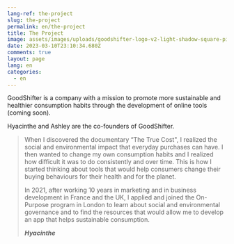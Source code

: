 ```yaml
---
lang-ref: the-project
slug: the-project
permalink: en/the-project
title: The Project
image: assets/images/uploads/goodshifter-logo-v2-light-shadow-square-pink.png
date: 2023-03-10T23:10:34.680Z
comments: true
layout: page
lang: en
categories:
  - en
---
```

GoodShifter is a company with a mission to promote more sustainable and healthier consumption habits through the development of online tools (coming soon).

Hyacinthe and Ashley are the co-founders of GoodShifter.

> When I discovered the documentary “The True Cost", I realized the social and environmental impact that everyday purchases can have. I then wanted to change my own consumption habits and I realized how difficult it was to do consistently and over time. This is how I started thinking about tools that would help consumers change their buying behaviours for their health and for the planet. 
>
> In 2021, after working 10 years in marketing and in business development in France and the UK, I applied and joined the On-Purpose program in London to learn about social and environmental governance and to find the resources that would allow me to develop an app that helps sustainable consumption.  
>
> ***Hyacinthe***